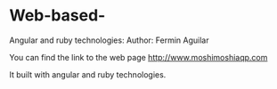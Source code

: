 # Web-based-
Angular and ruby technologies: Author: Fermin Aguilar 

You can find the link to the web page http://www.moshimoshiaqp.com

It built with angular and ruby technologies.


